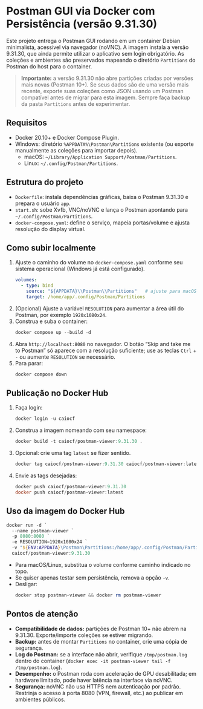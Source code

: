 Postman GUI via Docker com Persistência (versão 9.31.30)
=======================================================

Este projeto entrega o Postman GUI rodando em um container Debian minimalista, acessível via navegador (noVNC). A imagem instala a versão 9.31.30, que ainda permite utilizar o aplicativo sem login obrigatório. As coleções e ambientes são preservados mapeando o diretório `Partitions` do Postman do host para o container.

> **Importante:** a versão 9.31.30 não abre partições criadas por versões mais novas (Postman 10+). Se seus dados são de uma versão mais recente, exporte suas coleções como JSON usando um Postman compatível antes de migrar para esta imagem. Sempre faça backup da pasta `Partitions` antes de experimentar.

Requisitos
----------

- Docker 20.10+ e Docker Compose Plugin.
- Windows: diretório `%APPDATA%\Postman\Partitions` existente (ou exporte manualmente as coleções para importar depois).  
  - macOS: `~/Library/Application Support/Postman/Partitions`.  
  - Linux: `~/.config/Postman/Partitions`.  

Estrutura do projeto
--------------------

- `Dockerfile`: instala dependências gráficas, baixa o Postman 9.31.30 e prepara o usuário `app`.
- `start.sh`: sobe Xvfb, VNC/noVNC e lança o Postman apontando para `~/.config/Postman/Partitions`.
- `docker-compose.yaml`: define o serviço, mapeia portas/volume e ajusta resolução do display virtual.

Como subir localmente
---------------------

1. Ajuste o caminho do volume no `docker-compose.yaml` conforme seu sistema operacional (Windows já está configurado).  
   ```yaml
   volumes:
     - type: bind
       source: "${APPDATA}\\Postman\\Partitions"   # ajuste para macOS/Linux conforme comentários
       target: /home/app/.config/Postman/Partitions
   ```
2. (Opcional) Ajuste a variável `RESOLUTION` para aumentar a área útil do Postman, por exemplo `1920x1080x24`.
3. Construa e suba o container:
   ```powershell
   docker compose up --build -d
   ```
4. Abra `http://localhost:8080` no navegador. O botão “Skip and take me to Postman” só aparece com a resolução suficiente; use as teclas `Ctrl` + `-` ou aumente `RESOLUTION` se necessário.
5. Para parar:
   ```powershell
   docker compose down
   ```

Publicação no Docker Hub
------------------------

1. Faça login:
   ```powershell
   docker login -u caiocf
   ```
2. Construa a imagem nomeando com seu namespace:
   ```powershell
   docker build -t caiocf/postman-viewer:9.31.30 .
   ```
3. Opcional: crie uma tag `latest` se fizer sentido.
   ```powershell
   docker tag caiocf/postman-viewer:9.31.30 caiocf/postman-viewer:latest
   ```
4. Envie as tags desejadas:
   ```powershell
   docker push caiocf/postman-viewer:9.31.30
   docker push caiocf/postman-viewer:latest
   ```

Uso da imagem do Docker Hub
---------------------------

```powershell
docker run -d `
  --name postman-viewer `
  -p 8080:8080 `
  -e RESOLUTION=1920x1080x24 `
  -v "${ENV:APPDATA}\Postman\Partitions:/home/app/.config/Postman/Partitions" `
  caiocf/postman-viewer:9.31.30
```

- Para macOS/Linux, substitua o volume conforme caminho indicado no topo.
- Se quiser apenas testar sem persistência, remova a opção `-v`.
- Desligar:
  ```powershell
  docker stop postman-viewer && docker rm postman-viewer
  ```

Pontos de atenção
-----------------

- **Compatibilidade de dados:** partições de Postman 10+ não abrem na 9.31.30. Exporte/importe coleções se estiver migrando.
- **Backup:** antes de montar `Partitions` no container, crie uma cópia de segurança.
- **Log do Postman:** se a interface não abrir, verifique `/tmp/postman.log` dentro do container (`docker exec -it postman-viewer tail -f /tmp/postman.log`).
- **Desempenho:** o Postman roda com aceleração de GPU desabilitada; em hardware limitado, pode haver latência na interface via noVNC.
- **Segurança:** noVNC não usa HTTPS nem autenticação por padrão. Restrinja o acesso à porta 8080 (VPN, firewall, etc.) ao publicar em ambientes públicos.
